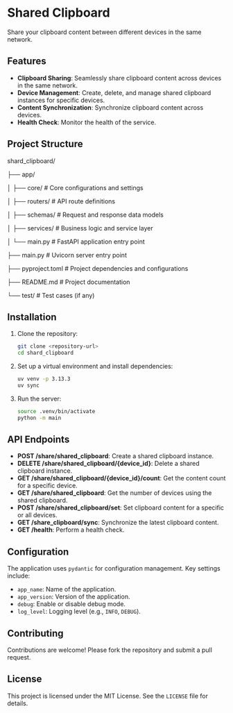 # Shared Clipboard

Share your clipboard content between different devices in the same network.

## Features

- **Clipboard Sharing**: Seamlessly share clipboard content across devices in the same network.
- **Device Management**: Create, delete, and manage shared clipboard instances for specific devices.
- **Content Synchronization**: Synchronize clipboard content across devices.
- **Health Check**: Monitor the health of the service.

## Project Structure

shard_clipboard/

├── app/

│   ├── core/               # Core configurations and settings

│   ├── routers/            # API route definitions

│   ├── schemas/            # Request and response data models

│   ├── services/           # Business logic and service layer

│   └── main.py             # FastAPI application entry point

├── main.py                 # Uvicorn server entry point

├── pyproject.toml          # Project dependencies and configurations

├── README.md               # Project documentation

└── test/                   # Test cases (if any)


## Installation

1. Clone the repository:
   ```bash
   git clone <repository-url>
   cd shard_clipboard
   ```

2. Set up a virtual environment and install dependencies:
   ```bash
   uv venv -p 3.13.3
   uv sync
   ```

3. Run the server:
   ```bash
   source .venv/bin/activate
   python -m main
   ```
## API Endpoints

   - **POST /share/shared_clipboard**: Create a shared clipboard instance.
   - **DELETE /share/shared_clipboard/{device_id}**: Delete a shared clipboard instance.
   - **GET /share/shared_clipboard/{device_id}/count**: Get the content count for a specific device.
   - **GET /share/shared_clipboard**: Get the number of devices using the shared clipboard.
   - **POST /share/shared_clipboard/set**: Set clipboard content for a specific or all devices.
   - **GET /share_clipboard/sync**: Synchronize the latest clipboard content.
   - **GET /health**: Perform a health check.

## Configuration

   The application uses `pydantic` for configuration management. Key settings include:

   - `app_name`: Name of the application.
   - `app_version`: Version of the application.
   - `debug`: Enable or disable debug mode.
   - `log_level`: Logging level (e.g., `INFO`, `DEBUG`).

## Contributing

   Contributions are welcome! Please fork the repository and submit a pull request.

## License

   This project is licensed under the MIT License. See the `LICENSE` file for details.
